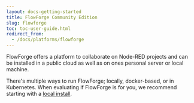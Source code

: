 ```yaml
---
layout: docs-getting-started
title: FlowForge Community Edition
slug: flowforge
toc: toc-user-guide.html
redirect_from:
  - /docs/platforms/flowforge
---
```


FlowForge offers a platform to collaborate on Node-RED projects and can be
installed in a public cloud as well as on ones personal server or local machine.

There's multiple ways to run FlowForge; locally, docker-based, or in Kubernetes.
When evaluating if FlowForge is for you, we recommend starting with a
[local install](https://flowforge.com/docs/install/local/).


